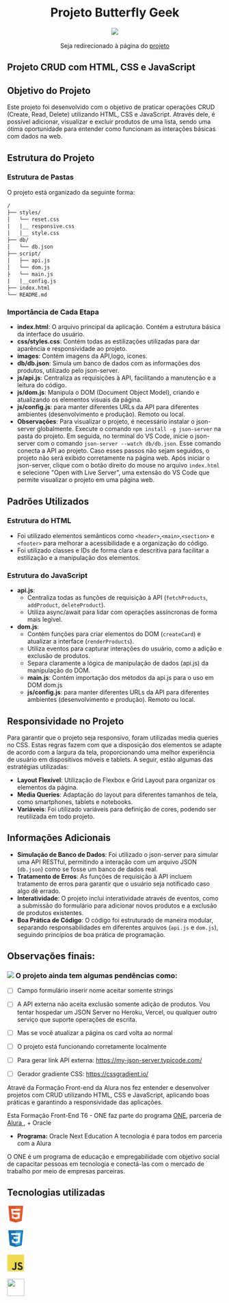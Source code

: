  <h1 align="center"> Projeto  Butterfly Geek</h1>

<p align="center">
    <img width="600" src="https://github.com/SuellenDiass/SuellenDiass/assets/102911341/ea47be37-4fc7-45cb-b707-836fca16d650"></p>
    
  <p align="center">Seja redirecionado à página do 
<a href="https://alura-geek-wine.vercel.app/" target="_blank">projeto</a></p>



## Projeto CRUD com HTML, CSS e JavaScript

## Objetivo do Projeto
Este projeto foi desenvolvido com o objetivo de praticar operações CRUD (Create, Read, Delete) utilizando HTML, CSS e JavaScript. Através dele, é possível adicionar, visualizar e excluir produtos de uma lista, sendo uma ótima oportunidade para entender como funcionam as interações básicas com dados na web.

## Estrutura do Projeto

### Estrutura de Pastas
O projeto está organizado da seguinte forma:

```
/
├── styles/
│   └── reset.css
|   |__ responsive.css
|   |__ style.css
├── db/
│   └── db.json
├── script/
│   ├── api.js
│   └── dom.js
├   └── main.js
|   |__config.js 
├── index.html
└── README.md
```

### Importância de Cada Etapa
- **index.html**: O arquivo principal da aplicação. Contém a estrutura básica da interface do usuário.
- **css/styles.css**: Contém todas as estilizações utilizadas para dar aparência e responsividade ao projeto.
- **images**: Contém imagens da API,logo, icones.
- **db/db.json**: Simula um banco de dados com as informações dos produtos, utilizado pelo json-server.
- **js/api.js**: Centraliza as requisições à API, facilitando a manutenção e a leitura do código.
- **js/dom.js**: Manipula o DOM (Document Object Model), criando e atualizando os elementos visuais da página. 
- **js/config.js**: para manter diferentes URLs da API para diferentes ambientes (desenvolvimento e produção). Remoto ou local.
- **Observações**: Para visualizar o projeto, é necessário instalar o json-server globalmente. Execute o comando `npm install -g json-server` na pasta do projeto. Em seguida, no terminal do VS Code, inicie o json-server com o comando `json-server --watch db/db.json`. Esse comando conecta a API ao projeto. Caso esses passos não sejam seguidos, o projeto não será exibido corretamente na página web. Após iniciar o json-server, clique com o botão direito do mouse no arquivo `index.html` e selecione "Open with Live Server", uma extensão do VS Code que permite visualizar o projeto em uma página web.

## Padrões Utilizados 

### Estrutura do HTML
- Foi utilizado elementos semânticos como `<header>`,`<main>`,`<section>` e `<footer>` para melhorar a acessibilidade e a organização do código.
- Foi utilizado classes e IDs de forma clara e descritiva para facilitar a estilização e a manipulação dos elementos.

### Estrutura do JavaScript
- **api.js**: 
  - Centraliza todas as funções de requisição à API (`fetchProducts`, `addProduct`, `deleteProduct`).
  - Utiliza async/await para lidar com operações assíncronas de forma mais legível.
- **dom.js**:
  - Contém funções para criar elementos do DOM (`createCard`) e atualizar a interface (`renderProducts`).
  - Utiliza eventos para capturar interações do usuário, como a adição e exclusão de produtos.
  - Separa claramente a lógica de manipulação de dados (api.js) da manipulação do DOM.
  - **main.js**: Contém importação dos métodos da api.js para o uso em DOM dom.js
  - **js/config.js**: para manter diferentes URLs da API para diferentes ambientes (desenvolvimento e produção). Remoto ou local.

## Responsividade no Projeto

Para garantir que o projeto seja responsivo, foram utilizadas media queries no CSS. Estas regras fazem com que a disposição dos elementos se adapte de acordo com a largura da tela, proporcionando uma melhor experiência de usuário em dispositivos móveis e tablets. A seguir, estão algumas das estratégias utilizadas:

- **Layout Flexível**: Utilização de Flexbox e Grid Layout para organizar os elementos da página.
- **Media Queries**: Adaptação do layout para diferentes tamanhos de tela, como smartphones, tablets e notebooks.
- **Variáveis**: Foi utilizado variáveis para definição de cores, podendo ser reutilizada em todo projeto.


## Informações Adicionais

- **Simulação de Banco de Dados**: Foi utilizado o json-server para simular uma API RESTful, permitindo a interação com um arquivo JSON (`db.json`) como se fosse um banco de dados real.
- **Tratamento de Erros**: As funções de requisição à API incluem tratamento de erros para garantir que o usuário seja notificado caso algo dê errado.
- **Interatividade**: O projeto inclui interatividade através de eventos, como a submissão do formulário para adicionar novos produtos e a exclusão de produtos existentes.
- **Boa Prática de Código**: O código foi estruturado de maneira modular, separando responsabilidades em diferentes arquivos (`api.js` e `dom.js`), seguindo princípios de boa prática de programação.

## Observações finais:
<p>
    <h3><img width="30" src="https://github.com/user-attachments/assets/872d1481-75c2-4d9a-899c-c98b2f12ae58"> O projeto ainda tem algumas pendências como:  </h3></p>
 
- [ ] Campo formulário inserir nome aceitar somente strings
- [ ] A API externa não aceita exclusão somente adição de produtos. Vou tentar hospedar um JSON Server no Heroku, Vercel, ou qualquer outro serviço que suporte operações de escrita.
- [ ] Mas se você atualizar a página os card volta ao normal
- [ ] O projeto está funcionando corretamente localmente
- [ ]  Para gerar link API externa: https://my-json-server.typicode.com/
- [ ]   Gerador gradiente CSS: https://cssgradient.io/

  

Atravé da Formação Front-end da Alura nos fez  entender e desenvolver projetos com CRUD utilizando HTML, CSS e JavaScript, aplicando boas práticas e garantindo a responsividade das aplicações.

Esta Formação Front-End T6 - ONE faz parte do programa  [ONE](https://www.oracle.com/br/education/oracle-next-education/), parceria de  [Alura ](https://www.alura.com.br/), + Oracle
- **Programa:** Oracle Next Education
A tecnologia é para todos em parceria com a Alura

O ONE é um programa de educação e empregabilidade com objetivo social de capacitar pessoas em tecnologia e conectá-las com o mercado de trabalho por meio de empresas parceiras.


## Tecnologias utilizadas

<a href="#" target="_blank"> <img src="https://raw.githubusercontent.com/devicons/devicon/master/icons/html5/html5-original.svg" alt="html" width="40" height="40"/></a> 

<a href="#" target="_blank"> <img src="https://raw.githubusercontent.com/devicons/devicon/master/icons/css3/css3-original.svg" alt="css" width="40" height="40"/> </a> 

<a href="#" target="_blank"> <img src="https://raw.githubusercontent.com/devicons/devicon/master/icons/javascript/javascript-original.svg" alt="css" width="40" height="40"/> </a> 

<a href="#" target="_blank"> <img src="https://github.com/user-attachments/assets/4e4c7319-4085-4c9d-b1a1-8686ffa5ac68" alt="" width="40" height="40"/> </a> 


 
